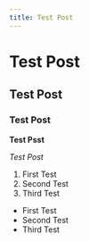 ```yaml
---
title: Test Post
---
```


# Test Post

## Test Post

### Test Post

**Test Psst**

*Test Post*

1. First Test
2. Second Test
3. Third Test

- First Test
- Second Test
- Third Test